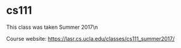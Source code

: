 # cs111
This class was taken Summer 2017\n

Course website: https://lasr.cs.ucla.edu/classes/cs111_summer2017/
